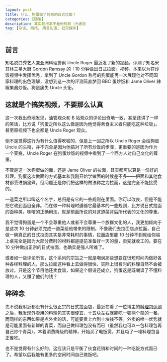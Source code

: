 ```yaml
---
layout: post
title: 什么，狗蛋做了纯素的日式拉面？
categories: [随笔]
description: 其实我根本不看他视频（光速逃
tag: [杂谈, 网络, 胡言乱语, 社交媒体]
---
```


## 前言

知名脱口秀艺人兼亚洲料理警察 Uncle Roger 最近发了新的[视频](https://www.youtube.com/watch?v=MJ9UGzlqxyk)，评测了知名米其林三星大厨 Gordon Ramsay 的「10 分钟做出日式拉面」[视频](https://www.youtube.com/watch?v=-dWpHngp_ug)。本来以为在炒饭视频中发挥优秀，拿到了 Uncle Gordon 称号的狗蛋能再一次展现他对不同国家料理的出色理解，没想到这一次的评测简直梦回 BBC 蛋炒饭和 Jame Oliver 辣椒果酱炒饭。狗蛋痛失 Uncle 头衔。

## 这就是个搞笑视频，不要那么认真

这一次我出奇地发现，油管观众和 B 站观众的评论出奇地一致，甚至还讲了一样的笑话，比方说「狗蛋之所以这么做是因为他觉得素食主义者只能吃这种垃圾」。甚至原视频下也全都是 Uncle Roger 观众。

倒不是觉得这行为有什么值得吹嘘的，但是上一回之所以 Uncle Roger 会给狗蛋 Uncle 的头衔，并不完全是因为他搞对了所有炒饭的步骤，更重要的是因为作为一个亚裔，Uncle Roger 在狗蛋炒饭的视频中看到了一个西方人对自己文化的尊重。

不管是这一次狗蛋做的面，还是 Jame Oliver 的拉面，其实都可以算是一份好的料理。狗蛋这次做面的方式基本和我刚开始学做面的时候差不多——把面和其他食材都丢进锅里煮。但问题还是你们把这样的做法称之为拉面，这是完全不能接受的。

一道菜之所以叫这个名字，总归是有它的一些规则在里面。你可以改良，但是不能把它改到面目全非。而在做一种料理时遵循它最基本的一些规则，比方说日式拉面的面种类，味噌的正确用法，就是前面所说的对这道菜背后所代表的文化的尊重。

我不觉得狗蛋是一个不会尊重他人或者不会尊重一个族群文化的人，我更加倾向于是这次 10 分钟必须完成一道菜给他带来的限制。不像我们去拉面店点拉面，自己做一碗真正的日式拉面其实是非常耗时的事情，拉面店里能 10 分钟不到就给你端上桌完全是因为大部分费时的材料都是提前准备好一天的量，卖完就收工的。要在 10 分钟做出正宗的日式拉面，也确实是强人所难了。

或者如一些评论所言，这个系列的宗旨之一就是嘲讽那些想要在很短时间内做好各种各样料理的人，那么拉面这种看上去做得很快，实际上很费时的料理自然不会被放过。只是这个节目他还卖食谱，如果这个假设还成立，狗蛋这是既嘲讽了不懂料理的人，又赚了他们的钱？

## 碎碎念

先不说我附近都没有什么很正宗的日式拉面店，最近在看了一位博主的[料理包评测](https://roriri.one/2021/03/27/modern-food/)之后，我发现外卖用的料理包其实很便宜，十五块左右就能吃一顿两个菜的一餐。而同样的东西如果是点外卖的话，可能要贵上六到十块钱不等。外卖的唯一优势就是可能里面有新鲜的青菜，而自己做料理包没有而已（虽然我也可以一包料理包再自己炒个青菜）。本着消费降级的精神，开始买了电饭煲，并且屯了一堆料理包当正餐吃。

也不是觉得有什么好的，这应该只是平衡了伙食花销和时间的一种吃饭方式而已了。希望以后我能有更多的空闲时间自己做饭吧。
